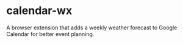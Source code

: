 # calendar-wx
A browser extension that adds a weekly weather forecast to Google Calendar for better event planning.
